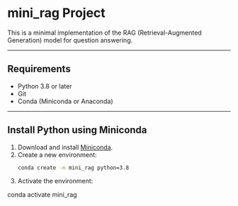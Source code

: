 # mini_rag Project
This is a minimal implementation of the RAG (Retrieval-Augmented Generation) model for question answering.

---

## Requirements
- Python 3.8 or later
- Git
- Conda (Miniconda or Anaconda)

---

## Install Python using Miniconda
1. Download and install [Miniconda](https://docs.conda.io/en/latest/miniconda.html).
2. Create a new environment:
   ```bash
   conda create -n mini_rag python=3.8
3. Activate the environment:

conda activate mini_rag